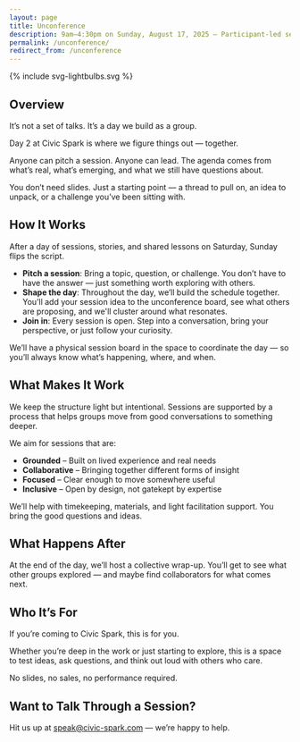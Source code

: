 ```yaml
---
layout: page
title: Unconference
description: 9am–4:30pm on Sunday, August 17, 2025 – Participant-led sessions, collaboration, and co-creation grounded in community insight.
permalink: /unconference/
redirect_from: /unconference
---
```


<article class="grid grid-blade reversed">
<div class="image-area colorized-orange">
  {% include svg-lightbulbs.svg %}
</div>
<div class="text-area">
  <h2 class="colorized-orange">Overview</h2>
  <p><span class="lead colorized-orange">It’s not a set of talks. It’s a day we build as a group.</span></p>
  <p>Day 2 at Civic Spark is where we figure things out — together.</p>
  <p>Anyone can pitch a session. Anyone can lead. The agenda comes from what’s real, what’s emerging, and what we still have questions about.</p>
  <p>You don’t need slides. Just a starting point — a thread to pull on, an idea to unpack, or a challenge you’ve been sitting with.</p>
  </div>
</article>

<div>
  <h2 class="colorized-orange">How It Works</h2>
  <p>After a day of sessions, stories, and shared lessons on Saturday, Sunday flips the script.</p>
  <ul>
<li><strong class="colorized-orange">Pitch a session</strong>: Bring a topic, question, or challenge. You don’t have to have the answer — just something worth exploring with others.</li>
<li><strong class="colorized-orange">Shape the day</strong>: Throughout the day, we’ll build the schedule together. You’ll add your session idea to the unconference board, see what others are proposing, and we'll cluster around what resonates.</li>
<li><strong class="colorized-orange">Join in</strong>: Every session is open. Step into a conversation, bring your perspective, or just follow your curiosity.</li>
</ul>

<p>We’ll have a physical session board in the space to coordinate the day — so you’ll always know what’s happening, where, and when.</p>
</div>

<h2 class="colorized-orange">What Makes It Work</h2>

We keep the structure light but intentional. Sessions are supported by a process that helps groups move from good conversations to something deeper.

We aim for sessions that are:

- **Grounded** – Built on lived experience and real needs
- **Collaborative** – Bringing together different forms of insight
- **Focused** – Clear enough to move somewhere useful
- **Inclusive** – Open by design, not gatekept by expertise

We’ll help with timekeeping, materials, and light facilitation support. You bring the good questions and ideas.

<h2 class="colorized-orange">What Happens After</h2>

At the end of the day, we’ll host a collective wrap-up. You’ll get to see what other groups explored — and maybe find collaborators for what comes next.

<h2 class="colorized-orange">Who It’s For</h2>

If you’re coming to Civic Spark, this is for you.

Whether you’re deep in the work or just starting to explore, this is a space to test ideas, ask questions, and think out loud with others who care.

No slides, no sales, no performance required.

<h2 class="colorized-orange">Want to Talk Through a Session?</h2>

Hit us up at speak@civic-spark.com — we’re happy to help.
